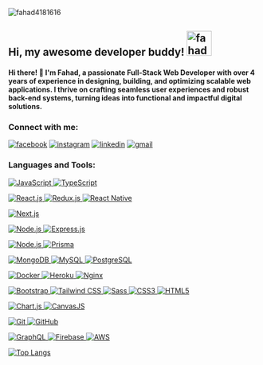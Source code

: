  
<p align="left"> <img src="https://i.ibb.co.com/XJcxPM7/Nahidul-Islam-Fahad-800-x-400-px.png" alt="fahad4181616" /> </p>
<h2  align="left">Hi, my awesome developer buddy! <img width="50" height="50" src="https://media.giphy.com/media/w1OBpBd7kJqHrJnJ13/giphy.gif" alt="fahad4181616" /> </h2>

<h4 align="left" >Hi there! 👋 I'm Fahad, a passionate Full-Stack Web Developer  with over 4 years of experience in designing, building, and optimizing scalable web applications. I thrive on crafting seamless user experiences and robust back-end systems, turning ideas into functional and impactful digital solutions.</h4>
  
<h3 align="left">Connect with me:</h3>
<p align="left">
<a href='https://www.facebook.com/fahad6181461814/' target="_blank"><img alt='facebook' src='https://img.shields.io/badge/Facebook-100000?style=for-the-badge&logo=facebook&logoColor=FFFFFF&labelColor=5744ED&color=6957FB'/></a>
<a href='https://www.instagram.com/ni.fahad/#' target="_blank"><img alt='instagram' src='https://img.shields.io/badge/instagram-100000?style=for-the-badge&logo=instagram&logoColor=FFFFFF&labelColor=DD3737&color=DD3737'/></a>
<a href='https://www.linkedin.com/in/nifahad/' target="_blank"><img alt='linkedin' src='https://img.shields.io/badge/linkedin-100000?style=for-the-badge&logo=linkedin&logoColor=FFFFFF&labelColor=5744ED&color=6957FB'/></a>
<a href='https://mail.google.com/mail/u/0/' target="_blank"><img alt='gmail' src='https://img.shields.io/badge/Gmail-100000?style=for-the-badge&logo=gmail&logoColor=FFFFFF&labelColor=D14836&color=D14836'/></a>
</p>

<h3 align="left">Languages and Tools:</h3>




<p>
  <a href="https://developer.mozilla.org/en-US/docs/Web/JavaScript" target="_blank">
    <img alt="JavaScript" src="https://img.shields.io/badge/JavaScript-F7DF1E?style=for-the-badge&logo=javascript&logoColor=black" />
  </a>
  <a href="https://www.typescriptlang.org/" target="_blank" rel="noreferrer">
    <img alt="TypeScript" src="https://img.shields.io/badge/TypeScript-3178C6?style=for-the-badge&logo=typescript&logoColor=white" />
  </a>
</p>

<p>
  <a href="https://reactjs.org/" target="_blank" rel="noreferrer">
    <img alt="React.js" src="https://img.shields.io/badge/React_js-100000?style=for-the-badge&logo=react&logoColor=00D1F7&labelColor=FFFFFF&color=366DED" />
  </a>
  <a href="https://redux.js.org" target="_blank" rel="noreferrer">
    <img alt="Redux.js" src="https://img.shields.io/badge/Redux_js-100000?style=for-the-badge&logo=REdux&logoColor=764abc&labelColor=FBF3F3&color=764abc" />
  </a>
  <a href="https://reactnative.dev/" target="_blank" rel="noreferrer">
    <img alt="React Native" src="https://img.shields.io/badge/React%20Native-61DAFB?style=for-the-badge&logo=react&logoColor=black" />
  </a>
</p>

<p>
  <a href="https://nextjs.org/" target="_blank" rel="noreferrer">
    <img alt="Next.js" src="https://img.shields.io/badge/Next.js-000000?style=for-the-badge&logo=next.js&logoColor=ffffff&labelColor=000000&color=000000" />
  </a>
</p>

<p>
  <a href="https://nodejs.org" target="_blank" rel="noreferrer">
    <img alt="Node.js" src="https://img.shields.io/badge/Node.js-339933?style=for-the-badge&logo=node.js&logoColor=white" />
  </a>
    <a href="https://expressjs.com" target="_blank" rel="noreferrer">
    <img alt="Express.js" src="https://img.shields.io/badge/Express.js-000000?style=for-the-badge&logo=express&logoColor=white" />
  </a>
  
</p>


<p>
  <a href="https://nodejs.org" target="_blank" rel="noreferrer">
    <img alt="Node.js" src="https://img.shields.io/badge/mongoose-339933?style=for-the-badge&logo=mongoose&logoColor=white" />
  </a>
   <a href="https://www.prisma.io/" target="_blank" rel="noreferrer">
    <img alt="Prisma" src="https://img.shields.io/badge/Prisma-2D3748?style=for-the-badge&logo=prisma&logoColor=white" />
  </a> 
</p>

 

<p>
  <a href="https://www.mongodb.com/" target="_blank" rel="noreferrer">
    <img alt="MongoDB" src="https://img.shields.io/badge/MongoDB-47A248?style=for-the-badge&logo=mongodb&logoColor=white" />
  </a>
  <a href="https://www.mysql.com/" target="_blank" rel="noreferrer">
    <img alt="MySQL" src="https://img.shields.io/badge/MySQL-4479A1?style=for-the-badge&logo=mysql&logoColor=white" />
  </a>
  <a href="https://www.postgresql.org" target="_blank" rel="noreferrer">
    <img alt="PostgreSQL" src="https://img.shields.io/badge/PostgreSQL-4169E1?style=for-the-badge&logo=postgresql&logoColor=white" />
  </a>
</p>

<p>
  <a href="https://www.docker.com/" target="_blank" rel="noreferrer">
    <img alt="Docker" src="https://img.shields.io/badge/Docker-2496ED?style=for-the-badge&logo=docker&logoColor=white" />
  </a>
  <a href="https://heroku.com" target="_blank" rel="noreferrer">
    <img alt="Heroku" src="https://img.shields.io/badge/Heroku-430098?style=for-the-badge&logo=heroku&logoColor=white" />
  </a>
  <a href="https://www.nginx.com" target="_blank" rel="noreferrer">
    <img alt="Nginx" src="https://img.shields.io/badge/Nginx-009639?style=for-the-badge&logo=nginx&logoColor=white" />
  </a>
</p>

<p>
  <a href="https://getbootstrap.com" target="_blank" rel="noreferrer">
    <img alt="Bootstrap" src="https://img.shields.io/badge/Bootstrap-563D7C?style=for-the-badge&logo=bootstrap&logoColor=white" />
  </a>
  <a href="https://tailwindcss.com/" target="_blank" rel="noreferrer">
    <img alt="Tailwind CSS" src="https://img.shields.io/badge/Tailwind%20CSS-06B6D4?style=for-the-badge&logo=tailwind-css&logoColor=white" />
  </a>
  <a href="https://sass-lang.com" target="_blank" rel="noreferrer">
    <img alt="Sass" src="https://img.shields.io/badge/Sass-CC6699?style=for-the-badge&logo=sass&logoColor=white" />
  </a>
  <a href="https://www.w3schools.com/css/" target="_blank" rel="noreferrer">
    <img alt="CSS3" src="https://img.shields.io/badge/CSS3-1572B6?style=for-the-badge&logo=css3&logoColor=ffffff" />
  </a>
  <a href="https://www.w3.org/html/" target="_blank" rel="noreferrer">
    <img alt="HTML5" src="https://img.shields.io/badge/HTML5-E34F26?style=for-the-badge&logo=html5&logoColor=white" />
  </a>
</p>

<p>
  <a href="https://www.chartjs.org" target="_blank" rel="noreferrer">
    <img alt="Chart.js" src="https://img.shields.io/badge/Chart.js-F9D423?style=for-the-badge&logo=chart.js&logoColor=ffffff" />
  </a>
  <a href="https://canvasjs.com" target="_blank" rel="noreferrer">
    <img alt="CanvasJS" src="https://img.shields.io/badge/CanvasJS-004C5F?style=for-the-badge&logo=canvasjs&logoColor=ffffff" />
  </a>
</p>

<p>
  <a href="https://git-scm.com/" target="_blank" rel="noreferrer">
    <img alt="Git" src="https://img.shields.io/badge/Git-F05032?style=for-the-badge&logo=git&logoColor=white" />
  </a>
  <a href="https://github.com/shivamkapasia0" target="_blank" rel="noreferrer">
    <img alt="GitHub" src="https://img.shields.io/badge/GitHub-181717?style=for-the-badge&logo=github&logoColor=white" />
  </a>
</p>

<p>
  <a href="https://graphql.org" target="_blank" rel="noreferrer">
    <img alt="GraphQL" src="https://img.shields.io/badge/GraphQL-E10098?style=for-the-badge&logo=graphql&logoColor=white" />
  </a>
  <a href="https://firebase.google.com/" target="_blank" rel="noreferrer">
    <img alt="Firebase" src="https://img.shields.io/badge/Firebase-FFCB2F?style=for-the-badge&logo=firebase&logoColor=black" />
  </a>
  <a href="https://aws.amazon.com" target="_blank" rel="noreferrer">
    <img alt="AWS" src="https://img.shields.io/badge/Amazon%20Web%20Services-232F3E?style=for-the-badge&logo=amazonaws&logoColor=FF9900" />
  </a>
</p>
 



 

 
 

[![Top Langs](https://github-readme-stats.vercel.app/api/top-langs/?username=Fahad41816&layout=pie)](https://github.com/Fahad41816/github-readme-stats)

